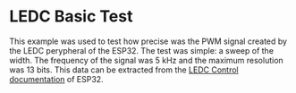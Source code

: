 
# LEDC Basic Test

This example was used to test how precise was the PWM signal created by the LEDC perypheral of the ESP32. The test was
simple: a sweep of the width. The frequency of the signal was 5 kHz and the maximum resolution was 13 bits. This data can
be extracted from the [LEDC Control documentation](https://docs.espressif.com/projects/esp-idf/en/stable/esp32/api-reference/peripherals/ledc.html) of ESP32.


